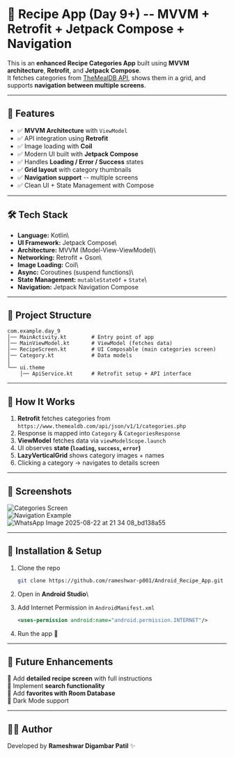 
# 🍲 Recipe App (Day 9+) -- MVVM + Retrofit + Jetpack Compose + Navigation

This is an **enhanced Recipe Categories App** built using **MVVM
architecture**, **Retrofit**, and **Jetpack Compose**.\
It fetches categories from [TheMealDB API](https://www.themealdb.com/),
shows them in a grid, and supports **navigation between multiple
screens**.

------------------------------------------------------------------------

## 📱 Features

-   ✅ **MVVM Architecture** with `ViewModel`
-   ✅ API integration using **Retrofit**
-   ✅ Image loading with **Coil**
-   ✅ Modern UI built with **Jetpack Compose**
-   ✅ Handles **Loading / Error / Success** states
-   ✅ **Grid layout** with category thumbnails
-   ✅ **Navigation support** -- multiple screens
-   ✅ Clean UI + State Management with Compose

------------------------------------------------------------------------

## 🛠️ Tech Stack

-   **Language:** Kotlin\
-   **UI Framework:** Jetpack Compose\
-   **Architecture:** MVVM (Model-View-ViewModel)\
-   **Networking:** Retrofit + Gson\
-   **Image Loading:** Coil\
-   **Async:** Coroutines (suspend functions)\
-   **State Management:** `mutableStateOf` + `State`\
-   **Navigation:** Jetpack Navigation Compose

------------------------------------------------------------------------

## 📂 Project Structure

    com.example.day_9
    │── MainActivity.kt        # Entry point of app
    │── MainViewModel.kt       # ViewModel (fetches data)
    │── RecipeScreen.kt        # UI Composable (main categories screen)
    │── Category.kt            # Data models
    │
    └── ui.theme
        │── ApiService.kt      # Retrofit setup + API interface

------------------------------------------------------------------------

## 🚀 How It Works

1.  **Retrofit** fetches categories from\
    `https://www.themealdb.com/api/json/v1/1/categories.php`
2.  Response is mapped into `Category` & `CategoriesResponse`
3.  **ViewModel** fetches data via `viewModelScope.launch`
4.  UI observes **state (`loading`, `success`, `error`)**
5.  **LazyVerticalGrid** shows category images + names
6.  Clicking a category → navigates to details screen

------------------------------------------------------------------------

## 📸 Screenshots

![Categories
Screen](https://github.com/user-attachments/assets/22d29ffe-f174-4d21-b2cd-ab4af801028d)\
![Navigation
Example](https://github.com/user-attachments/assets/32dec066-09bd-4e09-8dd6-050f6cff45fc)\
![WhatsApp Image 2025-08-22 at 21 34 08_bd138a55](https://github.com/user-attachments/assets/13176f2c-c483-4692-8aee-65c516c76344)


------------------------------------------------------------------------

## 🔧 Installation & Setup

1.  Clone the repo

    ``` bash
    git clone https://github.com/rameshwar-p001/Android_Recipe_App.git
    ```

2.  Open in **Android Studio**\

3.  Add Internet Permission in `AndroidManifest.xml`

    ``` xml
    <uses-permission android:name="android.permission.INTERNET"/>
    ```

4.  Run the app 🚀

------------------------------------------------------------------------

## 📌 Future Enhancements

🔹 Add **detailed recipe screen** with full instructions\
🔹 Implement **search functionality**\
🔹 Add **favorites with Room Database**\
🔹 Dark Mode support

------------------------------------------------------------------------

## 👨‍💻 Author

Developed by **Rameshwar Digambar Patil** ✨


